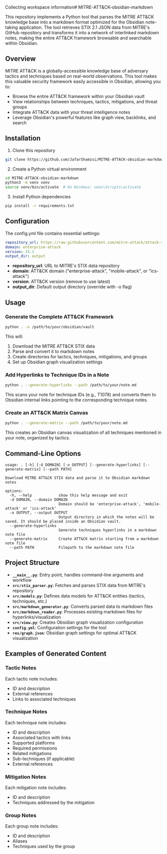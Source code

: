 Collecting workspace information# MITRE-ATT&CK-obsidian-markdown

This repository implements a Python tool that parses the MITRE ATT&CK knowledge base into a markdown format optimized for the Obsidian note-taking application. The tool retrieves STIX 2.1 JSON data from MITRE's GitHub repository and transforms it into a network of interlinked markdown notes, making the entire ATT&CK framework browsable and searchable within Obsidian.

## Overview

MITRE ATT&CK is a globally-accessible knowledge base of adversary tactics and techniques based on real-world observations. This tool makes this valuable security framework easily accessible in Obsidian, allowing you to:

- Browse the entire ATT&CK framework within your Obsidian vault
- View relationships between techniques, tactics, mitigations, and threat groups
- Integrate ATT&CK data with your threat intelligence notes
- Leverage Obsidian's powerful features like graph view, backlinks, and search

## Installation

1. Clone this repository
```bash
git clone https://github.com/JafarShamzsi/MITRE-ATTACK-obsidian-markdown.git
```

2. Create a Python virtual environment
```bash
cd MITRE-ATTACK-obsidian-markdown
python3 -m venv venv
source venv/bin/activate  # On Windows: venv\Scripts\activate
```

3. Install Python dependencies
```bash
pip install -r requirements.txt
```

## Configuration

The config.yml file contains essential settings:

```yaml
repository_url: https://raw.githubusercontent.com/mitre-attack/attack-stix-data/master
domain: enterprise-attack
version: 15.1
output_dir: output
```

- **repository_url**: URL to MITRE's STIX data repository
- **domain**: ATT&CK domain ("enterprise-attack", "mobile-attack", or "ics-attack")
- **version**: ATT&CK version (remove to use latest)
- **output_dir**: Default output directory (override with -o flag)

## Usage

### Generate the Complete ATT&CK Framework

```bash
python . -o /path/to/your/obsidian/vault
```

This will:
1. Download the MITRE ATT&CK STIX data
2. Parse and convert it to markdown notes
3. Create directories for tactics, techniques, mitigations, and groups
4. Set up Obsidian graph visualization settings

### Add Hyperlinks to Technique IDs in a Note

```bash
python . --generate-hyperlinks --path /path/to/your/note.md
```

This scans your note for technique IDs (e.g., T1078) and converts them to Obsidian internal links pointing to the corresponding technique notes.

### Create an ATT&CK Matrix Canvas

```bash
python . --generate-matrix --path /path/to/your/note.md
```

This creates an Obsidian canvas visualization of all techniques mentioned in your note, organized by tactics.

## Command-Line Options

```
usage: . [-h] [-d DOMAIN] [-o OUTPUT] [--generate-hyperlinks] [--generate-matrix] [--path PATH]

Download MITRE ATT&CK STIX data and parse it to Obsidian markdown notes

options:
  -h, --help            show this help message and exit
  -d DOMAIN, --domain DOMAIN
                        Domain should be 'enterprise-attack', 'mobile-attack' or 'ics-attack'
  -o OUTPUT, --output OUTPUT
                        Output directory in which the notes will be saved. It should be placed inside an Obsidian vault.
  --generate-hyperlinks
                        Generate techniques hyperlinks in a markdown note file
  --generate-matrix     Create ATT&CK matrix starting from a markdown note file
  --path PATH           Filepath to the markdown note file
```

## Project Structure

- **`__main__.py`**: Entry point, handles command-line arguments and workflow
- **`src/stix_parser.py`**: Fetches and parses STIX data from MITRE's repository
- **`src/models.py`**: Defines data models for ATT&CK entities (tactics, techniques, etc.)
- **`src/markdown_generator.py`**: Converts parsed data to markdown files
- **`src/markdown_reader.py`**: Processes existing markdown files for hyperlinks/visualization
- **`src/view.py`**: Creates Obsidian graph visualization configuration
- **`config.yml`**: Configuration settings for the tool
- **`res/graph.json`**: Obsidian graph settings for optimal ATT&CK visualization

## Examples of Generated Content

### Tactic Notes
Each tactic note includes:
- ID and description 
- External references
- Links to associated techniques

### Technique Notes
Each technique note includes:
- ID and description
- Associated tactics with links
- Supported platforms
- Required permissions
- Related mitigations
- Sub-techniques (if applicable)
- External references

### Mitigation Notes
Each mitigation note includes:
- ID and description
- Techniques addressed by the mitigation

### Group Notes
Each group note includes:
- ID and description
- Aliases
- Techniques used by the group
